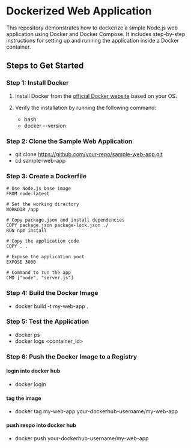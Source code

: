 # Dockerized Web Application

This repository demonstrates how to dockerize a simple Node.js web application using Docker and Docker Compose. It includes step-by-step instructions for setting up and running the application inside a Docker container.

## Steps to Get Started

### Step 1: Install Docker

1. Install Docker from the [official Docker website](https://www.docker.com/get-started) based on your OS.
2. Verify the installation by running the following command:

   - bash
   - docker --version

### Step 2: Clone the Sample Web Application
- git clone https://github.com/your-repo/sample-web-app.git
- cd sample-web-app

### Step 3: Create a Dockerfile
```
# Use Node.js base image
FROM node:latest

# Set the working directory
WORKDIR /app

# Copy package.json and install dependencies
COPY package.json package-lock.json ./
RUN npm install

# Copy the application code
COPY . .

# Expose the application port
EXPOSE 3000

# Command to run the app
CMD ["node", "server.js"]
```

### Step 4: Build the Docker Image
- docker build -t my-web-app .

### Step 5: Test the Application
- docker ps
- docker logs <container_id>

### Step 6: Push the Docker Image to a Registry
#### login into docker hub
- docker login
#### tag the image
- docker tag my-web-app your-dockerhub-username/my-web-app
#### push respo into docker hub
- docker push your-dockerhub-username/my-web-app






